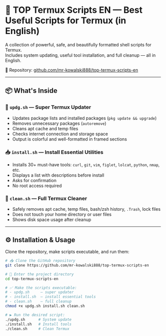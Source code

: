 # 🚀 TOP Termux Scripts EN — Best Useful Scripts for Termux (in English)

A collection of powerful, safe, and beautifully formatted shell scripts for Termux.  
Includes system updating, useful tool installation, and full cleanup — all in English.

📁 Repository: [github.com/mr-kowalski888/top-termux-scripts-en](https://github.com/mr-kowalski888/top-termux-scripts-en)

---

## 📦 What's Inside

### 🔄 `updg.sh` — Super Termux Updater
- Updates package lists and installed packages (`pkg update && upgrade`)
- Removes unnecessary packages (`autoremove`)
- Cleans apt cache and temp files
- Checks internet connection and storage space
- Output is colorful and well-formatted in framed sections

### 📥 `install.sh` — Install Essential Utilities
- Installs 30+ must-have tools: `curl`, `git`, `vim`, `figlet`, `lolcat`, `python`, `nmap`, etc.
- Displays a list with descriptions before install
- Asks for confirmation
- No root access required

### 🧹 `clean.sh` — Full Termux Cleaner
- Safely removes apt cache, temp files, bash/zsh history, `.Trash`, lock files
- Does not touch your home directory or user files
- Shows disk space usage after cleanup

---

## ⚙️ Installation & Usage

Clone the repository, make scripts executable, and run them:

```bash
# 📥 Clone the GitHub repository
git clone https://github.com/mr-kowalski888/top-termux-scripts-en

# 📂 Enter the project directory
cd top-termux-scripts-en

# ✅ Make the scripts executable:
# - updg.sh     — super updater
# - install.sh  — install essential tools
# - clean.sh    — full cleanup
chmod +x updg.sh install.sh clean.sh

# ▶️ Run the desired script:
./updg.sh      # System update
./install.sh   # Install tools
./clean.sh     # Clean Termux
